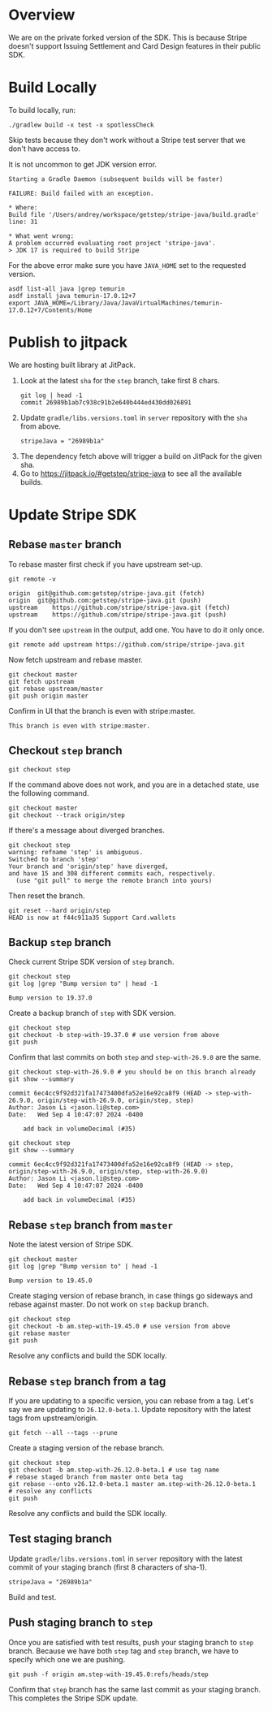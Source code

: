 # Overview
We are on the private forked version of the SDK. This is because Stripe doesn't support
Issuing Settlement and Card Design features in their public SDK.

# Build Locally
To build locally, run:

```
./gradlew build -x test -x spotlessCheck
```

Skip tests because they don't work without a Stripe test server that we don't have access to.

It is not uncommon to get JDK version error.
```
Starting a Gradle Daemon (subsequent builds will be faster)

FAILURE: Build failed with an exception.

* Where:
Build file '/Users/andrey/workspace/getstep/stripe-java/build.gradle' line: 31

* What went wrong:
A problem occurred evaluating root project 'stripe-java'.
> JDK 17 is required to build Stripe
```
For the above error make sure you have `JAVA_HOME` set to the requested version.

```
asdf list-all java |grep temurin
asdf install java temurin-17.0.12+7
export JAVA_HOME=/Library/Java/JavaVirtualMachines/temurin-17.0.12+7/Contents/Home
```

# Publish to jitpack
We are hosting built library at JitPack.

1. Look at the latest `sha` for the `step` branch, take first 8 chars.
    ```
    git log | head -1
    commit 26989b1ab7c938c91b2e640b444ed430dd026891
    ```
2. Update `gradle/libs.versions.toml` in `server` repository with the `sha` from above.
    ```
    stripeJava = "26989b1a"
    ```
3. The dependency fetch above will trigger a build on JitPack for the given sha.
4. Go to https://jitpack.io/#getstep/stripe-java to see all the available builds.

# Update Stripe SDK
## Rebase `master` branch
To rebase master first check if you have upstream set-up.

```
git remote -v

origin	git@github.com:getstep/stripe-java.git (fetch)
origin	git@github.com:getstep/stripe-java.git (push)
upstream	https://github.com/stripe/stripe-java.git (fetch)
upstream	https://github.com/stripe/stripe-java.git (push)
```

If you don't see `upstream` in the output, add one. You have to do it only once.

```
git remote add upstream https://github.com/stripe/stripe-java.git
```

Now fetch upstream and rebase master.

```
git checkout master
git fetch upstream
git rebase upstream/master
git push origin master
```

Confirm in UI that the branch is even with stripe:master.
```
This branch is even with stripe:master.
```

## Checkout `step` branch
```
git checkout step
```
If the command above does not work, and you are in a detached state, use the following command.
```
git checkout master
git checkout --track origin/step
```

If there's a message about diverged branches.
```
git checkout step
warning: refname 'step' is ambiguous.
Switched to branch 'step'
Your branch and 'origin/step' have diverged,
and have 15 and 308 different commits each, respectively.
  (use "git pull" to merge the remote branch into yours)
```
Then reset the branch.
```
git reset --hard origin/step
HEAD is now at f44c911a35 Support Card.wallets
```

## Backup `step` branch
Check current Stripe SDK version of `step` branch.
```
git checkout step
git log |grep "Bump version to" | head -1

Bump version to 19.37.0
```

Create a backup branch of `step` with SDK version.
```
git checkout step
git checkout -b step-with-19.37.0 # use version from above
git push
```

Confirm that last commits on both `step` and `step-with-26.9.0` are the same.
```
git checkout step-with-26.9.0 # you should be on this branch already
git show --summary

commit 6ec4cc9f92d321fa17473400dfa52e16e92ca8f9 (HEAD -> step-with-26.9.0, origin/step-with-26.9.0, origin/step, step)
Author: Jason Li <jason.li@step.com>
Date:   Wed Sep 4 10:47:07 2024 -0400

    add back in volumeDecimal (#35)
```

```
git checkout step
git show --summary

commit 6ec4cc9f92d321fa17473400dfa52e16e92ca8f9 (HEAD -> step, origin/step-with-26.9.0, origin/step, step-with-26.9.0)
Author: Jason Li <jason.li@step.com>
Date:   Wed Sep 4 10:47:07 2024 -0400

    add back in volumeDecimal (#35)
```

## Rebase `step` branch from `master`
Note the latest version of Stripe SDK.
```
git checkout master
git log |grep "Bump version to" | head -1

Bump version to 19.45.0
```

Create staging version of rebase branch, in case things go sideways and rebase against master. Do not work on `step` backup branch.
```
git checkout step
git checkout -b am.step-with-19.45.0 # use version from above
git rebase master
git push
```
Resolve any conflicts and build the SDK locally.

## Rebase `step` branch from a tag
If you are updating to a specific version, you can rebase from a tag. Let's say we are updating to `26.12.0-beta.1`.
Update repository with the latest tags from upstream/origin.
```
git fetch --all --tags --prune
```
Create a staging version of the rebase branch.
```
git checkout step
git checkout -b am.step-with-26.12.0-beta.1 # use tag name
# rebase staged branch from master onto beta tag
git rebase --onto v26.12.0-beta.1 master am.step-with-26.12.0-beta.1
# resolve any conflicts
git push
```
Resolve any conflicts and build the SDK locally.

## Test staging branch
Update `gradle/libs.versions.toml` in `server` repository with the latest commit of
your staging branch (first 8 characters of sha-1).
```
stripeJava = "26989b1a"
```
Build and test.

## Push staging branch to `step`
Once you are satisfied with test results, push your staging branch to `step` branch.
Because we have both `step` tag and `step` branch, we have to specify which one we are pushing.
```
git push -f origin am.step-with-19.45.0:refs/heads/step
```
Confirm that `step` branch has the same last commit as your staging branch.
This completes the Stripe SDK update.
